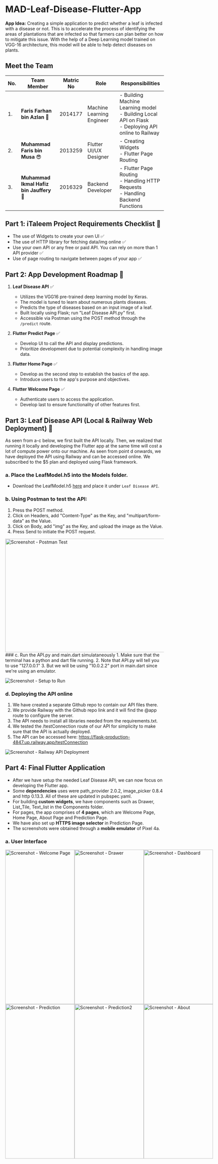 # MAD-Leaf-Disease-Flutter-App

**App Idea:** Creating a simple application to predict whether a leaf is infected with a disease or not. This is to accelerate the process of identifying the areas of plantations that are infected so that farmers can plan better on how to mitigate this issue. With the help of a Deep Learning model trained on VGG-16 architecture, this model will be able to help detect diseases on plants.

## Meet the Team

| No. | Team Member                                   | Matric No    | Role                                      | Responsibilities                                      |
|----|-----------------------------------------------|--------------|-------------------------------------------|--------------------------------------------------------|
| 1. | **Faris Farhan bin Azlan**  :monocle_face:     | 2014177      | Machine Learning Engineer               | - Building Machine Learning model <br> - Building Local API on Flask <br> - Deploying API online to Railway |
| 2. | **Muhammad Faris bin Musa**  :sunglasses:    | 2013259      | Flutter UI/UX Designer                  | - Creating Widgets <br> - Flutter Page Routing |
| 3. | **Muhammad Ikmal Hafiz bin Jauffery** :cowboy_hat_face: | 2016329      | Backend Developer                       | - Flutter Page Routing <br> - Handling HTTP Requests <br> - Handling Backend Functions |



## Part 1: iTaleem Project Requirements Checklist :dart:
- The use of Widgets to create your own UI :white_check_mark:
- The use of HTTP library for fetching data/img online :white_check_mark:
- Use your own API or any free or paid API. You can rely on more than 1 API provider :white_check_mark:
- Use of page routing to navigate between pages of your app :white_check_mark:



## Part 2: App Development Roadmap :vertical_traffic_light:

1. **Leaf Disease API** :white_check_mark:
   - Utilizes the VGG16 pre-trained deep learning model by Keras.
   - The model is tuned to learn about numerous plants diseases.
   - Predicts the type of diseases based on an input image of a leaf.
   - Built locally using Flask; run "Leaf Disease API.py" first.
   - Accessible via Postman using the POST method through the `/predict` route.

2. **Flutter Predict Page** :white_check_mark:
   - Develop UI to call the API and display predictions. 
   - Prioritize development due to potential complexity in handling image data.
  
3. **Flutter Home Page** :white_check_mark:
   - Develop as the second step to establish the basics of the app.
   - Introduce users to the app's purpose and objectives.

4. **Flutter Welcome Page** :white_check_mark:
   - Authenticate users to access the application.
   - Develop last to ensure functionality of other features first.

## Part 3: Leaf Disease API (Local & Railway Web Deployment) :train2:
As seen from a-c below, we first built the API locally. Then, we realized that running it locally and developing the Flutter app at the same time will cost a lot of compute power onto our machine.
As seen from point d onwards, we have deployed the API using Railway and can be accessed online. We subscribed to the $5 plan and deployed using Flask framework. 

### a. Place the LeafModel.h5 into the Models folder.
   - Download the LeafModel.h5 [here](https://drive.google.com/file/d/1n6spyS4-AnUtszy1_JwU09VcoJ0VNTOT/view?usp=sharing) and place it under `Leaf Disease API`.

### b. Using Postman to test the API:
   1. Press the POST method.
   2. Click on Headers, add "Content-Type" as the Key, and "multipart/form-data" as the Value.
   3. Click on Body, add "img" as the Key, and upload the image as the Value.
   4. Press Send to initiate the POST request.

<img src="/Screenshot%20-%20Postman%20Test.png" alt="Screenshot - Postman Test" style="width: 550px; height: 360px;">
### c. Run the API.py and main.dart simulataneously
   1. Make sure that the terminal has a python and dart file running.
   2. Note that API.py will tell you to use "127.0.0.1"
   3. But we will be using "10.0.2.2" port in main.dart since we're using an emulator.

![Screenshot - Setup to Run](/Screenshot%20-%20Setup%20to%20Run.png)

### d. Deploying the API online
   1. We have created a separate Github repo to contain our API files there.
   2. We provide Railway with the Github repo link and it will find the @app route to configure the server.
   3. The API needs to install all libraries needed from the requirements.txt.
   4. We tested the /testConnection route of our API for simplicity to make sure that the API is actually deployed.
   5. The API can be accessed here: https://flask-production-4847.up.railway.app/testConnection

![Screenshot - Railway API Deployment](/Screenshot%20-%20Railway%20API%20Deployment.png)

## Part 4: Final Flutter Application
- After we have setup the needed Leaf Disease API, we can now focus on developing the Flutter app. 
- Some **dependencies** uses were path_provider 2.0.2, image_picker 0.8.4 and http 0.13.3. All of these are updated in pubspec.yaml.
- For building **custom widgets**, we have components such as Drawer, List_Tile, Text_list in the Components folder.
- For pages, the app comprises of **4 pages**, which are Welcome Page, Home Page, About Page and Prediction Page.
- We have also set up **HTTPS image selector** in Prediction Page.
- The screenshots were obtained through a **mobile emulator** of Pixel 4a.

### a. User Interface

<div style="display: flex; justify-content: space-between;">
  <img src="/Screenshot%20-%20Welcome%20Page.png" alt="Screenshot - Welcome Page" style="width: 220px; height: 490px;">
  <img src="/Screenshot%20-%20Drawer.png" alt="Screenshot - Drawer" style="width: 220px; height: 490px;">
   <img src="/Screenshot%20-%20Dashboard.png" alt="Screenshot - Dashboard" style="width: 220px; height: 490px;">

</div>
<div style="display: flex; justify-content: space-between;">
   
   <img src="/Screenshot%20-%20Prediction.png" alt="Screenshot - Prediction" style="width: 220px; height: 490px;">
   <img src="/Screenshot%20-%20Prediction2.png" alt="Screenshot - Prediction2" style="width: 220px; height: 490px;">
   <img src="/Screenshot%20-%20About.png" alt="Screenshot - About" style="width: 220px; height: 490px;">
   </div>
   





